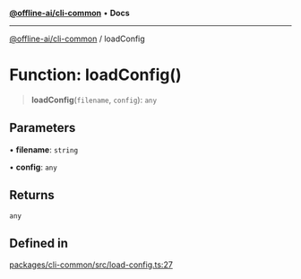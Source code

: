[**@offline-ai/cli-common**](../README.md) • **Docs**

***

[@offline-ai/cli-common](../globals.md) / loadConfig

# Function: loadConfig()

> **loadConfig**(`filename`, `config`): `any`

## Parameters

• **filename**: `string`

• **config**: `any`

## Returns

`any`

## Defined in

[packages/cli-common/src/load-config.ts:27](https://github.com/offline-ai/cli-common.js/blob/2d53abf8afb8587ffdfc1f85181f5f61366d5241/src/load-config.ts#L27)
